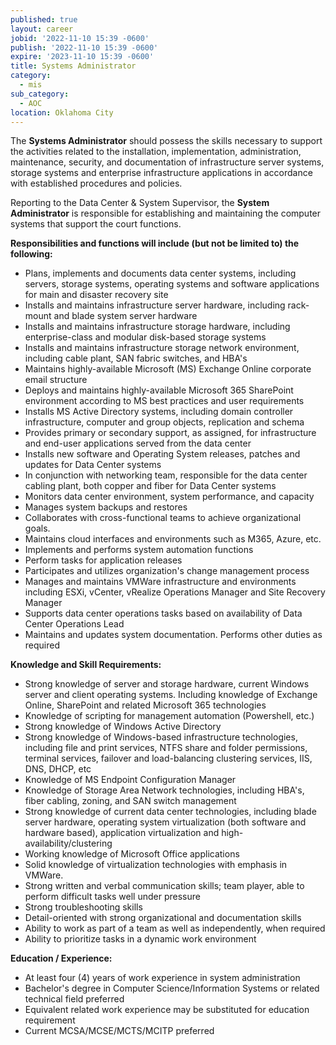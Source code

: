 ```yaml
---
published: true
layout: career
jobid: '2022-11-10 15:39 -0600'
publish: '2022-11-10 15:39 -0600'
expire: '2023-11-10 15:39 -0600'
title: Systems Administrator
category:
  - mis
sub_category:
  - AOC
location: Oklahoma City
---
```

The **Systems Administrator** should possess the skills necessary to support the activities related to the installation, implementation, administration, maintenance, security, and documentation of infrastructure server systems, storage systems and enterprise infrastructure applications in accordance with established procedures and policies.

Reporting to the Data Center & System Supervisor, the **System Administrator** is responsible for establishing and maintaining the computer systems that support the court functions.  


**Responsibilities and functions will include (but not be limited to) the following:**
- Plans, implements and documents data center systems, including servers, storage systems, operating systems and software applications for main and disaster recovery site
- Installs and maintains infrastructure server hardware, including rack-mount and blade system server hardware 
- Installs and maintains infrastructure storage hardware, including enterprise-class and modular disk-based storage systems
- Installs and maintains infrastructure storage network environment, including cable plant, SAN fabric switches, and HBA's
- Maintains highly-available Microsoft (MS) Exchange Online corporate email structure
- Deploys and maintains highly-available Microsoft 365 SharePoint environment according to MS best practices and user requirements
- Installs MS Active Directory systems, including domain controller infrastructure, computer and group objects, replication and schema
- Provides primary or secondary support, as assigned, for infrastructure and end-user applications served from the data center
- Installs new software and Operating System releases, patches and updates for Data Center systems
- In conjunction with networking team, responsible for the data center cabling plant, both copper and fiber for Data Center systems
- Monitors data center environment, system performance, and capacity
- Manages system backups and restores
- Collaborates with cross-functional teams to achieve organizational goals. 
- Maintains cloud interfaces and environments such as M365, Azure, etc.
- Implements and performs system automation functions
- Perform tasks for application releases
- Participates and utilizes organization's change management process
- Manages and maintains VMWare infrastructure and environments including ESXi, vCenter, vRealize Operations Manager and Site Recovery Manager
- Supports data center operations tasks based on availability of Data Center Operations Lead
- Maintains and updates system documentation.  Performs other duties as required


**Knowledge and Skill Requirements:**
- Strong knowledge of server and storage hardware, current Windows server and client operating systems. Including knowledge of Exchange Online, SharePoint and related Microsoft 365 technologies
- Knowledge of scripting for management automation (Powershell, etc.)
- Strong knowledge of Windows Active Directory
- Strong knowledge of Windows-based infrastructure technologies, including file and print services, NTFS share and folder permissions, terminal services, failover and load-balancing clustering services, IIS, DNS, DHCP, etc
- Knowledge of MS Endpoint Configuration Manager
- Knowledge of Storage Area Network technologies, including HBA's, fiber cabling, zoning, and SAN switch management
- Strong knowledge of current data center technologies, including blade server hardware, operating system virtualization (both software and hardware based), application virtualization and high-availability/clustering
- Working knowledge of Microsoft Office applications
- Solid knowledge of virtualization technologies with emphasis in VMWare.
- Strong written and verbal communication skills; team player, able to perform difficult tasks well under pressure
- Strong troubleshooting skills
- Detail-oriented with strong organizational and documentation skills
- Ability to work as part of a team as well as independently, when required
- Ability to prioritize tasks in a dynamic work environment

**Education / Experience:**
- At least four (4) years of work experience in system administration
- Bachelor's degree in Computer Science/Information Systems or related technical field preferred
- Equivalent related work experience may be substituted for education requirement
- Current MCSA/MCSE/MCTS/MCITP preferred

